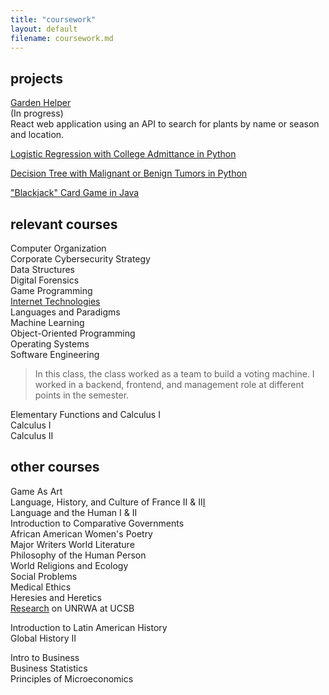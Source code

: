 ```yaml
---
title: "coursework"
layout: default
filename: coursework.md
---
```


## projects
[Garden Helper](https://github.com/kkreine/garden-helper-app)  
(In progress)  
React web application using an API to search for plants by name or season and location.  

[Logistic Regression with College Admittance in Python](https://github.com/kkreine/logistic-regression-practice)  

[Decision Tree with Malignant or Benign Tumors in Python](https://github.com/kkreine/decision-tree-tumors)

["Blackjack" Card Game in Java](https://github.com/kkreine/blackjack)  

## relevant courses

Computer Organization  
Corporate Cybersecurity Strategy  
Data Structures  
Digital Forensics  
Game Programming  
[Internet Technologies](http://people.loyno.edu/~rharvey/teaching/cosc-a319/2020f/)  
Languages and Paradigms  
Machine Learning  
Object-Oriented Programming  
Operating Systems  
Software Engineering 
> In this class, the class worked as a team to build a voting machine. I worked in a backend, frontend, and management role at different points in the semester.  

Elementary Functions and Calculus I  
Calculus I  
Calculus II  

## other courses
Game As Art  
Language, History, and Culture of France II & II[I](/fr.md)  
Language and the Human I & II  
Introduction to Comparative Governments  
African American Women's Poetry  
Major Writers World Literature  
Philosophy of the Human Person  
World Religions and Ecology  
Social Problems  
Medical Ethics  
Heresies and Heretics  
[Research](https://youtu.be/Z7Zs69PvHt4) on UNRWA at UCSB  
  
Introduction to Latin American History  
Global History II  

Intro to Business  
Business Statistics  
Principles of Microeconomics  